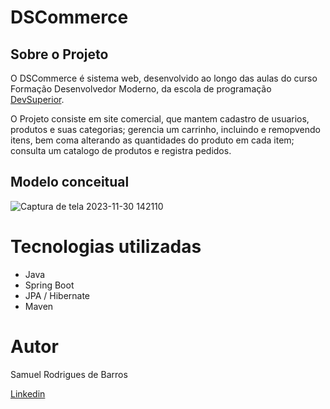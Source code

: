 # DSCommerce

## Sobre o Projeto

O DSCommerce é sistema web, desenvolvido ao longo das aulas do curso Formação Desenvolvedor Moderno, da escola de programação [DevSuperior](https://devsuperior.com "Site da DevSuperior").

O Projeto consiste em site comercial, que mantem cadastro de usuarios, produtos e suas categorias; gerencia um carrinho, incluindo e remopvendo itens, bem coma alterando as quantidades do produto em cada item;
consulta um catalogo de produtos e registra pedidos.

## Modelo conceitual
![Captura de tela 2023-11-30 142110](https://github.com/Samuca169/projeto-dscommerce/assets/83040311/d44f9686-7c2d-43cc-b87c-ac9f53f4f464)

# Tecnologias utilizadas

- Java
- Spring Boot
- JPA / Hibernate
- Maven

# Autor
Samuel Rodrigues de Barros

[Linkedin](https://www.linkedin.com/in/samuelrod169/)
